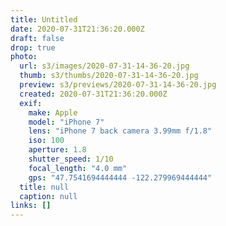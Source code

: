 ```yaml
---
title: Untitled
date: 2020-07-31T21:36:20.000Z
draft: false
drop: true
photo:
  url: s3/images/2020-07-31-14-36-20.jpg
  thumb: s3/thumbs/2020-07-31-14-36-20.jpg
  preview: s3/previews/2020-07-31-14-36-20.jpg
  created: 2020-07-31T21:36:20.000Z
  exif:
    make: Apple
    model: "iPhone 7"
    lens: "iPhone 7 back camera 3.99mm f/1.8"
    iso: 100
    aperture: 1.8
    shutter_speed: 1/10
    focal_length: "4.0 mm"
    gps: "47.7541694444444 -122.279969444444"
  title: null
  caption: null
links: []
---
```

